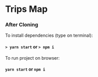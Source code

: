 # Trips Map

### After Cloning

To install dependencies (type on terminal): 

#### `> yarn start` or `> npm i`

To run project on browser:

#### `yarn start` or `npm i`
